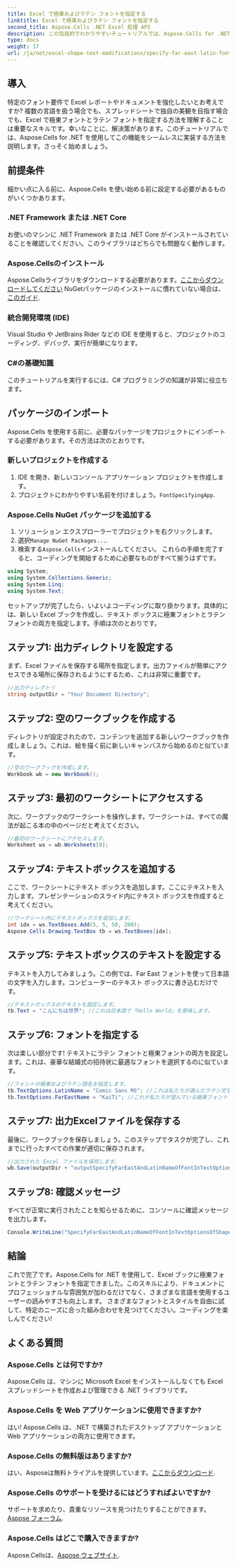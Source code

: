 ```yaml
---
title: Excel で極東およびラテン フォントを指定する
linktitle: Excel で極東およびラテン フォントを指定する
second_title: Aspose.Cells .NET Excel 処理 API
description: この包括的でわかりやすいチュートリアルでは、Aspose.Cells for .NET を使用して Excel で極東フォントとラテン フォントを指定する方法を学習します。
type: docs
weight: 17
url: /ja/net/excel-shape-text-modifications/specify-far-east-latin-font-excel/
---
```

## 導入
特定のフォント要件で Excel レポートやドキュメントを強化したいとお考えですか? 複数の言語を扱う場合でも、スプレッドシートで独自の美観を目指す場合でも、Excel で極東フォントとラテン フォントを指定する方法を理解することは重要なスキルです。幸いなことに、解決策があります。このチュートリアルでは、Aspose.Cells for .NET を使用してこの機能をシームレスに実装する方法を説明します。さっそく始めましょう。
## 前提条件
細かい点に入る前に、Aspose.Cells を使い始める前に設定する必要があるものがいくつかあります。
### .NET Framework または .NET Core
お使いのマシンに .NET Framework または .NET Core がインストールされていることを確認してください。このライブラリはどちらでも問題なく動作します。
### Aspose.Cellsのインストール
Aspose.Cellsライブラリをダウンロードする必要があります。[ここからダウンロードしてください](https://releases.aspose.com/cells/net/) NuGetパッケージのインストールに慣れていない場合は、[このガイド](https://www.nuget.org/).
### 統合開発環境 (IDE)
Visual Studio や JetBrains Rider などの IDE を使用すると、プロジェクトのコーディング、デバッグ、実行が簡単になります。
### C#の基礎知識
このチュートリアルを実行するには、C# プログラミングの知識が非常に役立ちます。
## パッケージのインポート
Aspose.Cells を使用する前に、必要なパッケージをプロジェクトにインポートする必要があります。その方法は次のとおりです。
### 新しいプロジェクトを作成する
1. IDE を開き、新しいコンソール アプリケーション プロジェクトを作成します。
2. プロジェクトにわかりやすい名前を付けましょう。`FontSpecifyingApp`.
### Aspose.Cells NuGet パッケージを追加する
1. ソリューション エクスプローラーでプロジェクトを右クリックします。
2. 選択`Manage NuGet Packages...`.
3. 検索する`Aspose.Cells`インストールしてください。
これらの手順を完了すると、コーディングを開始するために必要なものがすべて揃うはずです。
```csharp
using System;
using System.Collections.Generic;
using System.Linq;
using System.Text;
```
セットアップが完了したら、いよいよコーディングに取り掛かります。具体的には、新しい Excel ブックを作成し、テキスト ボックスに極東フォントとラテン フォントの両方を指定します。手順は次のとおりです。
## ステップ1: 出力ディレクトリを設定する
まず、Excel ファイルを保存する場所を指定します。出力ファイルが簡単にアクセスできる場所に保存されるようにするため、これは非常に重要です。
```csharp
//出力ディレクトリ
string outputDir = "Your Document Directory";
```
## ステップ2: 空のワークブックを作成する
ディレクトリが設定されたので、コンテンツを追加する新しいワークブックを作成しましょう。これは、絵を描く前に新しいキャンバスから始めるのと似ています。
```csharp
//空のワークブックを作成します。
Workbook wb = new Workbook();
```
## ステップ3: 最初のワークシートにアクセスする
次に、ワークブックのワークシートを操作します。ワークシートは、すべての魔法が起こる本の中のページだと考えてください。
```csharp
//最初のワークシートにアクセスします。
Worksheet ws = wb.Worksheets[0];
```
## ステップ4: テキストボックスを追加する
ここで、ワークシートにテキスト ボックスを追加します。ここにテキストを入力します。プレゼンテーションのスライド内にテキスト ボックスを作成すると考えてください。
```csharp
//ワークシート内にテキストボックスを追加します。
int idx = ws.TextBoxes.Add(5, 5, 50, 200);
Aspose.Cells.Drawing.TextBox tb = ws.TextBoxes[idx];
```
## ステップ5: テキストボックスのテキストを設定する
テキストを入力してみましょう。この例では、Far East フォントを使って日本語の文字を入力します。コンピューターのテキスト ボックスに書き込むだけです。
```csharp
//テキストボックスのテキストを設定します。
tb.Text = "こんにちは世界"; //これは日本語で「Hello World」を意味します。
```
## ステップ6: フォントを指定する
次は楽しい部分です! テキストにラテン フォントと極東フォントの両方を設定します。これは、豪華な結婚式の招待状に最適なフォントを選択するのに似ています。
```csharp
//フォントの極東およびラテン語名を指定します。
tb.TextOptions.LatinName = "Comic Sans MS"; //これは私たちが選んだラテン文字のフォントです。
tb.TextOptions.FarEastName = "KaiTi"; //これが私たちが望んでいる極東フォントです。
```
## ステップ7: 出力Excelファイルを保存する
最後に、ワークブックを保存しましょう。このステップでタスクが完了し、これまでに行ったすべての作業が適切に保存されます。 
```csharp
//出力された Excel ファイルを保存します。
wb.Save(outputDir + "outputSpecifyFarEastAndLatinNameOfFontInTextOptionsOfShape.xlsx", SaveFormat.Xlsx);
```
## ステップ8: 確認メッセージ
すべてが正常に実行されたことを知らせるために、コンソールに確認メッセージを出力します。
```csharp
Console.WriteLine("SpecifyFarEastAndLatinNameOfFontInTextOptionsOfShape executed successfully.");
```
## 結論
これで完了です。Aspose.Cells for .NET を使用して、Excel ブックに極東フォントとラテン フォントを指定できました。このスキルにより、ドキュメントにプロフェッショナルな雰囲気が加わるだけでなく、さまざまな言語を使用するユーザーの読みやすさも向上します。
さまざまなフォントとスタイルを自由に試して、特定のニーズに合った組み合わせを見つけてください。コーディングを楽しんでください!
## よくある質問
### Aspose.Cells とは何ですか?
Aspose.Cells は、マシンに Microsoft Excel をインストールしなくても Excel スプレッドシートを作成および管理できる .NET ライブラリです。 
### Aspose.Cells を Web アプリケーションに使用できますか?
はい! Aspose.Cells は、.NET で構築されたデスクトップ アプリケーションと Web アプリケーションの両方に使用できます。
### Aspose.Cells の無料版はありますか?
はい、Asposeは無料トライアルを提供しています。[ここからダウンロード](https://releases.aspose.com/).
### Aspose.Cells のサポートを受けるにはどうすればよいですか?
サポートを求めたり、貴重なリソースを見つけたりすることができます。[Aspose フォーラム](https://forum.aspose.com/c/cells/9).
### Aspose.Cells はどこで購入できますか?
 Aspose.Cellsは、[Aspose ウェブサイト](https://purchase.aspose.com/buy).